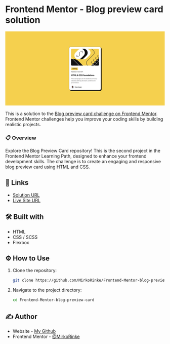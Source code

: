 # Frontend Mentor - Blog preview card solution

![](https://raw.githubusercontent.com/MirkoRinke/Frontend-Mentor-blog-preview-card/main/preview.jpg)


This is a solution to the [Blog preview card challenge on Frontend Mentor](https://www.frontendmentor.io/challenges/blog-preview-card-ckPaj01IcS). Frontend Mentor challenges help you improve your coding skills by building realistic projects. 

### 📋 Overview

Explore the Blog Preview Card repository! This is the second project in the Frontend Mentor Learning Path, designed to enhance your frontend development skills. The challenge is to create an engaging and responsive blog preview card using HTML and CSS.


## 🔗 Links

- [Solution URL](https://www.frontendmentor.io/solutions/html-scss-flexbox-CDAGm6oFVt)
- [Live Site URL](https://sensational-horse-97cc95.netlify.app)

## 🛠️ Built with

- HTML
- CSS / SCSS
- Flexbox

## ⚙️ How to Use

1. Clone the repository:
   ```bash
   git clone https://github.com/MirkoRinke/Frontend-Mentor-blog-preview-card.git
   ```

2. Navigate to the project directory:
   ```bash
   cd Frontend-Mentor-blog-preview-card
   ```

## ✍️ Author

- Website - [My Github](https://github.com/MirkoRinke)
- Frontend Mentor - [@MirkoRinke](https://www.frontendmentor.io/profile/MirkoRinke)
